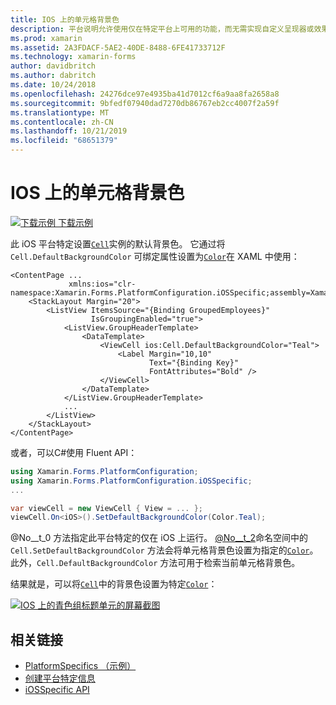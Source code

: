 ```yaml
---
title: IOS 上的单元格背景色
description: 平台说明允许使用仅在特定平台上可用的功能，而无需实现自定义呈现器或效果。 本文介绍如何使用 iOS 平台特定的来设置 iOS 上单元格的默认背景色。
ms.prod: xamarin
ms.assetid: 2A3FDACF-5AE2-40DE-8488-6FE41733712F
ms.technology: xamarin-forms
author: davidbritch
ms.author: dabritch
ms.date: 10/24/2018
ms.openlocfilehash: 24276dce97e4935ba41d7012cf6a9aa8fa2658a8
ms.sourcegitcommit: 9bfedf07940dad7270db86767eb2cc4007f2a59f
ms.translationtype: MT
ms.contentlocale: zh-CN
ms.lasthandoff: 10/21/2019
ms.locfileid: "68651379"
---
```

# <a name="cell-background-color-on-ios"></a>IOS 上的单元格背景色

[![下载示例](~/media/shared/download.png) 下载示例](https://docs.microsoft.com/samples/xamarin/xamarin-forms-samples/userinterface-platformspecifics)

此 iOS 平台特定设置[`Cell`](xref:Xamarin.Forms.Cell)实例的默认背景色。 它通过将 `Cell.DefaultBackgroundColor` 可绑定属性设置为[`Color`](xref:Xamarin.Forms.Color)在 XAML 中使用：

```xaml
<ContentPage ...
             xmlns:ios="clr-namespace:Xamarin.Forms.PlatformConfiguration.iOSSpecific;assembly=Xamarin.Forms.Core">
    <StackLayout Margin="20">
        <ListView ItemsSource="{Binding GroupedEmployees}"
                  IsGroupingEnabled="true">
            <ListView.GroupHeaderTemplate>
                <DataTemplate>
                    <ViewCell ios:Cell.DefaultBackgroundColor="Teal">
                        <Label Margin="10,10"
                               Text="{Binding Key}"
                               FontAttributes="Bold" />
                    </ViewCell>
                </DataTemplate>
            </ListView.GroupHeaderTemplate>
            ...
        </ListView>
    </StackLayout>
</ContentPage>
```

或者，可以C#使用 Fluent API：

```csharp
using Xamarin.Forms.PlatformConfiguration;
using Xamarin.Forms.PlatformConfiguration.iOSSpecific;
...

var viewCell = new ViewCell { View = ... };
viewCell.On<iOS>().SetDefaultBackgroundColor(Color.Teal);
```

@No__t_0 方法指定此平台特定的仅在 iOS 上运行。 [@No__t_2](xref:Xamarin.Forms.PlatformConfiguration.iOSSpecific)命名空间中的 `Cell.SetDefaultBackgroundColor` 方法会将单元格背景色设置为指定的[`Color`](xref:Xamarin.Forms.Color)。 此外，`Cell.DefaultBackgroundColor` 方法可用于检索当前单元格背景色。

结果就是，可以将[`Cell`](xref:Xamarin.Forms.Cell)中的背景色设置为特定[`Color`](xref:Xamarin.Forms.Color)：

[![IOS 上的青色组标题单元的屏幕截图](cell-background-color-images/group-header-cell-color.png "带有蓝绿色组头单元格的 ListView")](cell-background-color-images/group-header-cell-color-large.png#lightbox "带有蓝绿色组头单元格的 ListView")

## <a name="related-links"></a>相关链接

- [PlatformSpecifics （示例）](https://docs.microsoft.com/samples/xamarin/xamarin-forms-samples/userinterface-platformspecifics)
- [创建平台特定信息](~/xamarin-forms/platform/platform-specifics/index.md#creating-platform-specifics)
- [iOSSpecific API](xref:Xamarin.Forms.PlatformConfiguration.iOSSpecific)
